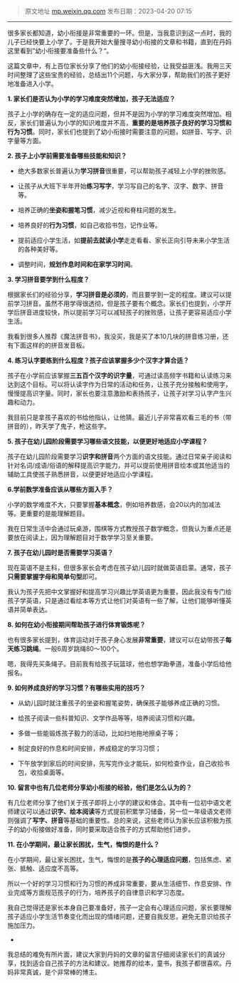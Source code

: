 > 原文地址 [mp.weixin.qq.com](https://mp.weixin.qq.com/s/yDNrgZcfxKrGkS1pHGPE2g)
> 发布日期：2023-04-20 07:15
---

很多家长都知道，幼小衔接是非常重要的一环。但是，当我意识到这一点时，我的儿子已经快要上小学了。于是我开始大量搜寻幼小衔接的文章和书籍，直到在丹妈这里看到”幼小衔接要准备些什么？“。

  

这篇文章中，有上百位家长分享了他们的幼小衔接经验，让我受益匪浅。我用三天时间整理了这些宝贵的经验，总结出11个问题，与大家分享，帮助我们的孩子更好地准备进入小学。

  

  

**1. 家长们是否认为小学的学习难度突然增加，孩子无法适应？**

孩子上小学的确存在一定的适应问题，但并不是因为小学的学习难度突然增加。相反，家长们普遍认为小学的知识难度并不高，**重要的是培养孩子良好的学习习惯和行为习惯**。同时，家长们也提到了幼小衔接时需要注意的问题，如拼音、写字、识字量等方面。

  

  

**2. 孩子上小学前需要准备哪些技能和知识？**

-   绝大多数家长普遍认为**学习拼音**很重要，可以帮助孩子减轻上小学的挫败感。
    
-   让孩子从大班下半年开始**练习写字**，学习写自己的名字、汉字、数字、拼音等。
    
-   培养正确的**坐姿和握笔习惯**，减少近视和脊柱问题的发生。
    
-   培养良好的**行为习惯**，如自己收拾书包，记作业等。
    
-   提前适应小学生活，如**提前去就读小学**走走看看、家长正向引导未来小学生活的各种美好等。
    
-   调整时间，**规划作息时间和在家学习时间**。
    

  

  

**3. 学习拼音要学到什么程度？**

根据家长们的经验分享，**学习拼音是必须的**，而且要学到一定的程度。建议可以提前学习拼音。虽然不用学得很透彻，但是孩子要有个概念。家长们也提到，小学开学后拼音进度较快，所以提前学习可以减轻孩子的挫败感，让孩子更容易适应小学生活。

  

我看到很多人推荐《魔法拼音书》，我没买，我是买了本10几块的拼音练习册，还有下面这样的的拼音发音板。

  

  

  

**4. 练习认字要练到什么程度？孩子应该掌握多少个汉字才算合适？**

孩子在小学前应该掌握**三五百个汉字的识字量**，可通过读高频字书籍和认读练习来达到这个目标。可以将认读字作为日常的活动和任务，让孩子充分接触和使用字，慢慢提高识字量。同时，家长也要注意激励和表扬孩子，让孩子对学习认字产生兴趣和动力。

  

我目前只是拿孩子喜欢的书给他指认，让他猜。最近儿子非常喜欢看三毛的书（带拼音的），昨天学了鬼子，枪这些字。

  

  

  

**5. 孩子在幼儿园阶段需要学习哪些语文技能，以便更好地适应小学课程？**

孩子在幼儿园阶段需要学习**识字和拼音**两个方面的语文技能。通过日常亲子阅读和针对名词/成语/俗语的解释提高识字能力，并可以提前使用拼音绘本或其他适当的辅助工具使孩子熟悉拼音，以便更好地适应小学课程。

  

  

**6.学前数学准备应该从哪些方面入手？**

小学的数学难度不大，只要掌握**基本概念**，例如培养数感，会20以内的加减法等。更重要的是能理解题目。

  

我在日常生活中会通过玩桌游，围棋等方式教授孩子数学概念，但我认为重点还是要放在阅读上，因为理解题目对于数学学习至关重要。

  

  

**7. 孩子在幼儿园时是否需要学习英语？**

现在英语不是主科，但很多家长会考虑在孩子幼儿园时就做英语启蒙。通常，孩子**只需要掌握字母和简单句型**即可。

  

我认为孩子先把中文掌握好和提高学习兴趣比学英语更为重要，因此我没有专门给孩子学英语，只是通过看绘本等方式让他们对英语有一些了解，让他们能够听懂英语并简单表达。

  

  

**8. 如何在幼小衔接期间帮助孩子进行体育锻炼呢？**

也有很多家长提到，体育运动对于孩子身心发展**非常重要**，建议可以在幼带孩子**每天练习跳绳**。一般6周岁跳绳80～100个。

  

嗯，我得先买条绳子。目前我有给孩子玩篮球，他也想学跆拳道，准备小学后给他报名。  

  

  

**9. 如何养成良好的学习习惯？有哪些实用的技巧？**

-   从幼儿园时就注重孩子的坐姿和握笔姿势，确保孩子能够养成正确的习惯。
    
-   给孩子阅读一些科普知识、文学作品等等，培养阅读习惯和兴趣。
    
-   多做一些能锻炼孩子毅力的活动，比如扫地拖地擦桌子等；
    
-   制定良好的作息和时间安排，养成稳定的学习习惯；
    
-   下午放学到家后的时间安排，先写完作业才能玩，如何检查作业，自己收拾书包，收拾桌面等。
    

  

  

**10. 留言中也有几位老师分享幼小衔接的经验，他们是怎么认为的？**

有几位老师分享了他们关于孩子即将上小学的建议和体会。其中有一位初中语文老师建议可以通过**识字、绘本阅读**等方式提前积累学习储备，另一位一年级语文老师则强调了**写字、拼音**等基础的重要性。总的来说，这些老师认为家长应该积极为孩子的幼小衔接做好准备，同时要采取适合孩子的方式帮助他们进步。

  

  

**11. 在小学期间，最让家长困扰，生气，悔恨的是什么？**

在小学期间，最让家长困扰，生气，悔恨的是**孩子的心理适应问题**，包括焦虑、紧张、抵触、适应度不高等。


所以一个好的学习习惯和行为习惯的养成非常重要，要从生活细节、作息安排、作业完成等方面规范孩子的行为，培养孩子的自律意识和学习态度。

  

我自己觉得还是家长本身自己要准备好，孩子一定会有心理适应问题，家长要理解孩子适应小学生活节奏变化而出现的情绪问题，还要自我反思，避免无意识给孩子施加压力。  

  

-

  

我总结的难免有所片面，建议大家到丹妈的文章的留言仔细阅读家长们的真诚分享，找到适合自己孩子的方法和建议。她推荐的绘本，童书，我孩子都很喜欢。丹妈非常真诚，是个非常棒的博主。
